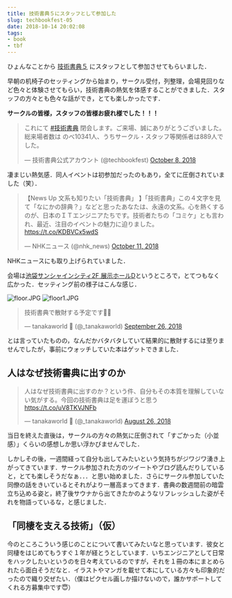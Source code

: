 ```yaml
---
title: 技術書典５にスタッフとして参加した
slug: techbookfest-05
date: 2018-10-14 20:02:08
tags:
- book
- tbf
---
```


ひょんなことから [技術書典５](https://techbookfest.org/event/tbf05) にスタッフとして参加させてもらいました．

早朝の机椅子のセッティングから始まり，サークル受付，列整理，会場見回りなど色々と体験させてもらい，技術書典の熱気を体感することができました．スタッフの方々とも色々な話ができ，とても楽しかったです．

**サークルの皆様，スタッフの皆様お疲れ様でした！！！**

<blockquote class="twitter-tweet" data-lang="en"><p lang="ja" dir="ltr">これにて <a href="https://twitter.com/hashtag/%E6%8A%80%E8%A1%93%E6%9B%B8%E5%85%B8?src=hash&amp;ref_src=twsrc%5Etfw">#技術書典</a> 閉会します。ご来場、誠にありがとうございました。総来場者数は のべ10341人、うちサークル・スタッフ等関係者は889人でした。</p>&mdash; 技術書典公式アカウント (@techbookfest) <a href="https://twitter.com/techbookfest/status/1049208448372465664?ref_src=twsrc%5Etfw">October 8, 2018</a></blockquote>

凄まじい熱気感．同人イベントは初参加だったのもあり，全てに圧倒されていました（笑）．

<blockquote class="twitter-tweet" data-lang="en"><p lang="ja" dir="ltr">【News Up 文系も知りたい「技術書典」 】「技術書典」この４文字を見て「なにかの辞典？」などと思ったあなたは、永遠の文系。心を熱くするのが、日本のＩＴエンジニアたちです。技術者たちの「コミケ」とも言われ、最近、注目のイベントの魅力に迫りました。<a href="https://t.co/KDBVCx5wdS">https://t.co/KDBVCx5wdS</a></p>&mdash; NHKニュース (@nhk_news) <a href="https://twitter.com/nhk_news/status/1050252562748899328?ref_src=twsrc%5Etfw">October 11, 2018</a></blockquote>

NHKニュースにも取り上げられていました．


会場は[池袋サンシャインシティ2F 展示ホールD](http://co.sunshinecity.co.jp/exhibition/hall_spec.html)というところで，とてつもなく広かった．セッティング前の様子はこんな感じ．

![floor.JPG](floor.JPG "floor.JPG")
![floor1.JPG](floor1.JPG "floor1.JPG")


<blockquote class="twitter-tweet" data-lang="en"><p lang="ja" dir="ltr">技術書典で散財する予定です💸😇</p>&mdash; tanakaworld 🧢 (@_tanakaworld) <a href="https://twitter.com/_tanakaworld/status/1044957820318150657?ref_src=twsrc%5Etfw">September 26, 2018</a></blockquote>

とは言っていたものの，なんだかバタバタしていて結果的に散財するには至りませんでしたが，事前にウォッチしていた本はゲットできました．


## 人はなぜ技術書典に出すのか

<blockquote class="twitter-tweet" data-lang="en"><p lang="ja" dir="ltr">人はなぜ技術書典に出すのか？という件、自分もその本質を理解していない気がする。今回の技術書典は足を運ぼうと思う <a href="https://t.co/uV8TKVJNFb">https://t.co/uV8TKVJNFb</a></p>&mdash; tanakaworld 🧢 (@_tanakaworld) <a href="https://twitter.com/_tanakaworld/status/1033739002459828225?ref_src=twsrc%5Etfw">August 26, 2018</a></blockquote>


当日を終えた直後は，サークルの方々の熱気に圧倒されて「すごかった（小並感）」くらいの感想しか思い浮かびませんでした．

しかしその後，一週間経って自分も出してみたいという気持ちがジワジワ湧き上がってきています．サークル参加された方のツイートやブログ読んだりしていると，とても楽しそうだなぁ．．．と思い始めました．さらにサークル参加していた同僚の話をきいているとそれがより一層高まってきます．書典の数週間前の暗雲立ち込める姿と，終了後サウナから出てきたかのようなリフレッシュした姿がそれを物語っているな，と感じました．

## 「同棲を支える技術」（仮）

今のところこういう感じのことについて書いてみたいなと思っています．彼女と同棲をはじめてもうすぐ１年が経とうとしています．いちエンジニアとして日常をハックしたいというのを日々考えているのですが，それを１冊の本にまとめられたら面白そうだなと．イラストやマンガを載せて本にしている方々も印象的だったので織り交ぜたい．（僕はピクセル画しか描けないので，誰かサポートしてくれる方募集中です😇）

<script async src="https://platform.twitter.com/widgets.js" charset="utf-8"></script>
